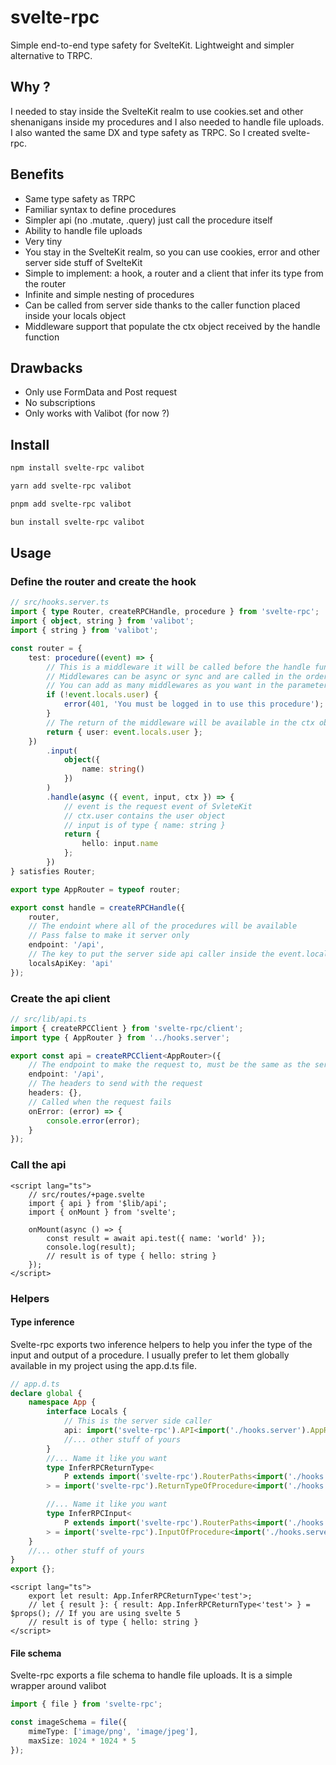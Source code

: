 # svelte-rpc

Simple end-to-end type safety for SvelteKit.
Lightweight and simpler alternative to TRPC.

## Why ?

I needed to stay inside the SvelteKit realm to use cookies.set and other shenanigans inside my procedures and I also needed to handle file uploads. I also wanted the same DX and type safety as TRPC. So I created svelte-rpc.

## Benefits

- Same type safety as TRPC
- Familiar syntax to define procedures
- Simpler api (no .mutate, .query) just call the procedure itself
- Ability to handle file uploads
- Very tiny
- You stay in the SvelteKit realm, so you can use cookies, error and other server side stuff of SvelteKit
- Simple to implement: a hook, a router and a client that infer its type from the router
- Infinite and simple nesting of procedures
- Can be called from server side thanks to the caller function placed inside your locals object
- Middleware support that populate the ctx object received by the handle function

## Drawbacks

- Only use FormData and Post request
- No subscriptions
- Only works with Valibot (for now ?)

## Install

```bash
npm install svelte-rpc valibot
```

```bash
yarn add svelte-rpc valibot
```

```bash
pnpm add svelte-rpc valibot
```

```bash
bun install svelte-rpc valibot
```

## Usage

### Define the router and create the hook

```ts
// src/hooks.server.ts
import { type Router, createRPCHandle, procedure } from 'svelte-rpc';
import { object, string } from 'valibot';
import { string } from 'valibot';

const router = {
	test: procedure((event) => {
		// This is a middleware it will be called before the handle function
		// Middlewares can be async or sync and are called in the order they are defined in the procedure,
		// You can add as many middlewares as you want in the parameters of the procedure function
		if (!event.locals.user) {
			error(401, 'You must be logged in to use this procedure');
		}
		// The return of the middleware will be available in the ctx object of the handle function
		return { user: event.locals.user };
	})
		.input(
			object({
				name: string()
			})
		)
		.handle(async ({ event, input, ctx }) => {
			// event is the request event of SvleteKit
			// ctx.user contains the user object
			// input is of type { name: string }
			return {
				hello: input.name
			};
		})
} satisfies Router;

export type AppRouter = typeof router;

export const handle = createRPCHandle({
	router,
	// The endoint where all of the procedures will be available
	// Pass false to make it server only
	endpoint: '/api',
	// The key to put the server side api caller inside the event.locals object
	localsApiKey: 'api'
});
```

### Create the api client

```ts
// src/lib/api.ts
import { createRPCClient } from 'svelte-rpc/client';
import type { AppRouter } from '../hooks.server';

export const api = createRPCClient<AppRouter>({
	// The endpoint to make the request to, must be the same as the server
	endpoint: '/api',
	// The headers to send with the request
	headers: {},
	// Called when the request fails
	onError: (error) => {
		console.error(error);
	}
});
```

### Call the api

```svelte
<script lang="ts">
	// src/routes/+page.svelte
	import { api } from '$lib/api';
	import { onMount } from 'svelte';

	onMount(async () => {
		const result = await api.test({ name: 'world' });
		console.log(result);
		// result is of type { hello: string }
	});
</script>
```

### Helpers

#### Type inference

Svelte-rpc exports two inference helpers to help you infer the type of the input and output of a procedure.
I usually prefer to let them globally available in my project using the app.d.ts file.

```ts
// app.d.ts
declare global {
	namespace App {
		interface Locals {
			// This is the server side caller
			api: import('svelte-rpc').API<import('./hooks.server').AppRouter>;
			//... other stuff of yours
		}
		//... Name it like you want
		type InferRPCReturnType<
			P extends import('svelte-rpc').RouterPaths<import('./hooks.server.js').AppRouter>
		> = import('svelte-rpc').ReturnTypeOfProcedure<import('./hooks.server.js').AppRouter, P>;

		//... Name it like you want
		type InferRPCInput<
			P extends import('svelte-rpc').RouterPaths<import('./hooks.server.js').AppRouter>
		> = import('svelte-rpc').InputOfProcedure<import('./hooks.server.js').AppRouter, P>;
	}
	//... other stuff of yours
}
export {};
```

```svelte
<script lang="ts">
	export let result: App.InferRPCReturnType<'test'>;
	// let { result }: { result: App.InferRPCReturnType<'test'> } = $props(); // If you are using svelte 5
	// result is of type { hello: string }
</script>
```

#### File schema

Svelte-rpc exports a file schema to handle file uploads. It is a simple wrapper around valibot

```ts
import { file } from 'svelte-rpc';

const imageSchema = file({
	mimeType: ['image/png', 'image/jpeg'],
	maxSize: 1024 * 1024 * 5
});
```
